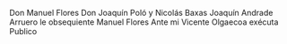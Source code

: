 Don Manuel Flores
Don Joaquín Poló y Nicolás Baxas
Joaquín Andrade
Arruero le obsequiente Manuel Flores
Ante mi Vicente Olgaecoa
exécuta Publico
